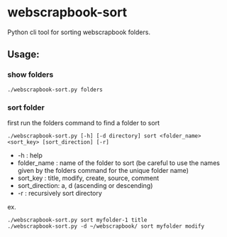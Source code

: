 # webscrapbook-sort
Python cli tool for sorting webscrapbook folders.

## Usage:
### show folders

    ./webscrapbook-sort.py folders

### sort folder
first run the folders command to find a folder to sort

    ./webscrapbook-sort.py [-h] [-d directory] sort <folder_name> <sort_key> [sort_direction] [-r]

- -h            : help
- folder_name   : name of the folder to sort (be careful to use the names given by the folders command for the unique folder name)
- sort_key      : title, modify, create, source, comment
- sort_direction: a, d (ascending or descending)
- -r            : recursively sort directory

ex.

    ./webscrapbook-sort.py sort myfolder-1 title
    ./webscrapbook-sort.py -d ~/webscrapbook/ sort myfolder modify
